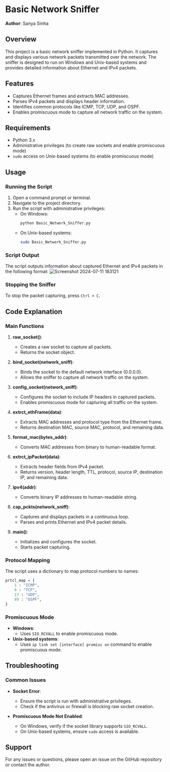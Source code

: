 # __Basic Network Sniffer__

**Author**: Sanya Sinha

## Overview

This project is a basic network sniffer implemented in Python. It captures and displays various network packets transmitted over the network. The sniffer is designed to run on Windows and Unix-based systems and provides detailed information about Ethernet and IPv4 packets.

## Features

- Captures Ethernet frames and extracts MAC addresses.
- Parses IPv4 packets and displays header information.
- Identifies common protocols like ICMP, TCP, UDP, and OSPF.
- Enables promiscuous mode to capture all network traffic on the system.

## Requirements

- Python 3.x
- Administrative privileges (to create raw sockets and enable promiscuous mode)
- `sudo` access on Unix-based systems (to enable promiscuous mode)

## Usage

### Running the Script

1. Open a command prompt or terminal.
2. Navigate to the project directory.
3. Run the script with administrative privileges:
    - On Windows:
        ```sh
        python Basic_Network_Sniffer.py
        ```
    - On Unix-based systems:
        ```sh
        sudo Basic_Network_Sniffer.py
        ```

### Script Output

The script outputs information about captured Ethernet and IPv4 packets in the following format:
![Screenshot 2024-07-11 183121](https://github.com/SanyaSinha11/CodeAlpha-Basic_Network_Sniffer/assets/124815376/b3ae68cd-bb8b-415d-8394-f24356d4d238)

### Stopping the Sniffer

To stop the packet capturing, press `Ctrl + C`.

## Code Explanation

### Main Functions

1. **raw_socket()**:
    - Creates a raw socket to capture all packets.
    - Returns the socket object.

2. **bind_socket(network_sniff)**:
    - Binds the socket to the default network interface (0.0.0.0).
    - Allows the sniffer to capture all network traffic on the system.

3. **config_socket(network_sniff)**:
    - Configures the socket to include IP headers in captured packets.
    - Enables promiscuous mode for capturing all traffic on the system.

4. **extrct_ethFrame(data)**:
    - Extracts MAC addresses and protocol type from the Ethernet frame.
    - Returns destination MAC, source MAC, protocol, and remaining data.

5. **format_mac(bytes_addr)**:
    - Converts MAC addresses from binary to human-readable format.

6. **extrct_ipPacket(data)**:
    - Extracts header fields from IPv4 packet.
    - Returns version, header length, TTL, protocol, source IP, destination IP, and remaining data.

7. **ipv4(addr)**:
    - Converts binary IP addresses to human-readable string.

8. **cap_pckts(network_sniff)**:
    - Captures and displays packets in a continuous loop.
    - Parses and prints Ethernet and IPv4 packet details.

9. **main()**:
    - Initializes and configures the socket.
    - Starts packet capturing.

### Protocol Mapping

The script uses a dictionary to map protocol numbers to names:
```python
prtcl_map = {
    1 : "ICMP",
    6 : "TCP",
    17 : "UDP",
    89 : "OSPF",
}
```

### Promiscuous Mode

- **Windows**:
    - Uses `SIO_RCVALL` to enable promiscuous mode.
- **Unix-based systems**:
    - Uses `ip link set [interface] promisc on` command to enable promiscuous mode.

## Troubleshooting

### Common Issues

- **Socket Error**:
    - Ensure the script is run with administrative privileges.
    - Check if the antivirus or firewall is blocking raw socket creation.

- **Promiscuous Mode Not Enabled**:
    - On Windows, verify if the socket library supports `SIO_RCVALL`.
    - On Unix-based systems, ensure `sudo` access is available.

## Support

For any issues or questions, please open an issue on the GitHub repository or contact the author. 



